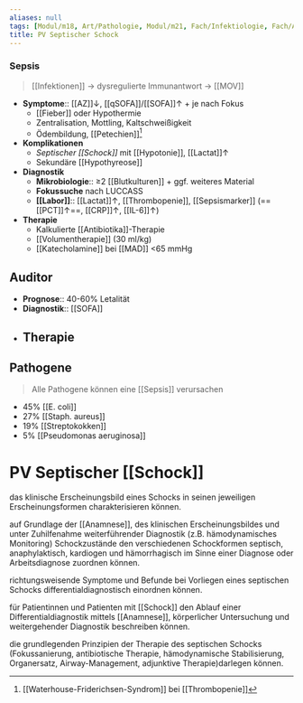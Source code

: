 ```yaml
---
aliases: null
tags: [Modul/m18, Art/Pathologie, Modul/m21, Fach/Infektiologie, Fach/Anästhesie, Art/Pathologie]
title: PV Septischer Schock
---
```

### Sepsis
> [[Infektionen]] → dysregulierte Immunantwort → [[MOV]]
- **Symptome**:: [[AZ]]↓, [[qSOFA]]/[[SOFA]]↑ + je nach Fokus
	- [[Fieber]] oder Hypothermie
	- Zentralisation, Mottling, Kaltschweißigkeit
	- Ödembildung, [[Petechien]][^1]
- **Komplikationen**
	- *Septischer [[Schock]]* mit [[Hypotonie]], [[Lactat]]↑
	- Sekundäre [[Hypothyreose]]
- **Diagnostik**
	- **Mikrobiologie**:: ≥2 [[Blutkulturen]] + ggf. weiteres Material
	- **Fokussuche** nach LUCCASS
	- **[[Labor]]**:: [[Lactat]]↑, [[Thrombopenie]], [[Sepsismarker]] (==[[PCT]]↑==, [[CRP]]↑, [[IL-6]]↑)
- **Therapie**
	- Kalkulierte [[Antibiotika]]-Therapie
	- [[Volumentherapie]] (30 ml/kg)
	- [[Katecholamine]] bei [[MAD]] <65 mmHg

## Auditor
- **Prognose**:: 40-60% Letalität
- **Diagnostik**:: [[SOFA]]
- **Therapie**
	- 

## Pathogene
> Alle Pathogene können eine [[Sepsis]] verursachen
- 45% [[E. coli]]
- 27% [[Staph. aureus]]
- 19% [[Streptokokken]]
- 5% [[Pseudomonas aeruginosa]]


# PV Septischer [[Schock]]
       

das klinische Erscheinungsbild eines Schocks in seinen jeweiligen Erscheinungsformen charakterisieren können.

auf Grundlage der [[Anamnese]], des klinischen Erscheinungsbildes und unter Zuhilfenahme weiterführender Diagnostik (z.B. hämodynamisches Monitoring) Schockzustände den verschiedenen Schockformen septisch, anaphylaktisch, kardiogen und hämorrhagisch im Sinne einer Diagnose oder Arbeitsdiagnose zuordnen können.

richtungsweisende Symptome und Befunde bei Vorliegen eines septischen Schocks differentialdiagnostisch einordnen können.

für Patientinnen und Patienten mit [[Schock]] den Ablauf einer Differentialdiagnostik mittels [[Anamnese]], körperlicher Untersuchung und weitergehender Diagnostik beschreiben können.

die grundlegenden Prinzipien der Therapie des septischen Schocks (Fokussanierung, antibiotische Therapie, hämodynamische Stabilisierung, Organersatz, Airway-Management, adjunktive Therapie)darlegen können.

[^1]: [[Waterhouse-Friderichsen-Syndrom]] bei [[Thrombopenie]]